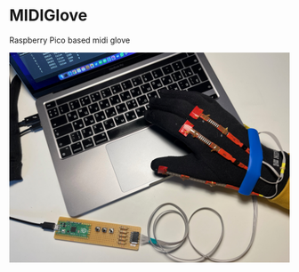 # MIDIGlove
Raspberry Pico based midi glove

[![Video demo](assets/8.jpeg)](https://youtu.be/-kusGjTjgHI)
